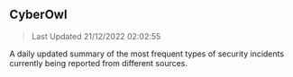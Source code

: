 ## CyberOwl 
> Last Updated 21/12/2022 02:02:55 


A daily updated summary of the most frequent types of security incidents currently being reported from different sources.

